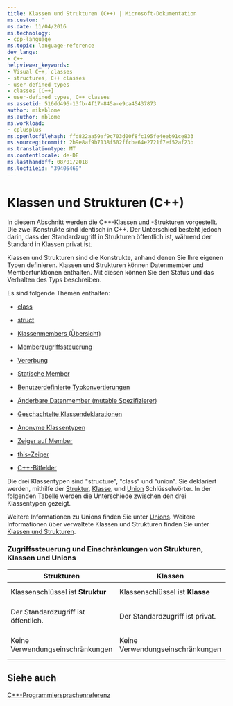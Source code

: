 ```yaml
---
title: Klassen und Strukturen (C++) | Microsoft-Dokumentation
ms.custom: ''
ms.date: 11/04/2016
ms.technology:
- cpp-language
ms.topic: language-reference
dev_langs:
- C++
helpviewer_keywords:
- Visual C++, classes
- structures, C++ classes
- user-defined types
- classes [C++]
- user-defined types, C++ classes
ms.assetid: 516dd496-13fb-4f17-845a-e9ca45437873
author: mikeblome
ms.author: mblome
ms.workload:
- cplusplus
ms.openlocfilehash: ffd822aa59af9c703d00f8fc195fe4eeb91ce833
ms.sourcegitcommit: 2b9e8af9b7138f502ffcba64e2721f7ef52af23b
ms.translationtype: MT
ms.contentlocale: de-DE
ms.lasthandoff: 08/01/2018
ms.locfileid: "39405469"
---
```

# <a name="classes-and-structs-c"></a>Klassen und Strukturen (C++)
In diesem Abschnitt werden die C++-Klassen und -Strukturen vorgestellt. Die zwei Konstrukte sind identisch in C++. Der Unterschied besteht jedoch darin, dass der Standardzugriff in Strukturen öffentlich ist, während der Standard in Klassen privat ist.  
  
 Klassen und Strukturen sind die Konstrukte, anhand denen Sie Ihre eigenen Typen definieren. Klassen und Strukturen können Datenmember und Memberfunktionen enthalten. Mit diesen können Sie den Status und das Verhalten des Typs beschreiben.  
  
 Es sind folgende Themen enthalten:  
  
-   [class](../cpp/class-cpp.md)  
  
-   [struct](../cpp/struct-cpp.md)  
  
-   [Klassenmembers (Übersicht)](../cpp/class-member-overview.md)  
  
-   [Memberzugriffssteuerung](../cpp/member-access-control-cpp.md)  
  
-   [Vererbung](../cpp/inheritance-cpp.md)  
  
-   [Statische Member](../cpp/static-members-cpp.md)  
  
-   [Benutzerdefinierte Typkonvertierungen](../cpp/user-defined-type-conversions-cpp.md)  
  
-   [Änderbare Datenmember (mutable Spezifizierer)](../cpp/mutable-data-members-cpp.md)  
  
-   [Geschachtelte Klassendeklarationen](../cpp/nested-class-declarations.md)  
  
-   [Anonyme Klassentypen](../cpp/anonymous-class-types.md)  
  
-   [Zeiger auf Member](../cpp/pointers-to-members.md)  
  
-   [this-Zeiger](../cpp/this-pointer.md)  
  
-   [C++-Bitfelder](../cpp/cpp-bit-fields.md)  
  
 Die drei Klassentypen sind "structure", "class" und "union". Sie deklariert werden, mithilfe der [Struktur](../cpp/struct-cpp.md), [Klasse](../cpp/class-cpp.md), und [Union](../cpp/unions.md) Schlüsselwörter. In der folgenden Tabelle werden die Unterschiede zwischen den drei Klassentypen gezeigt.  
  
 Weitere Informationen zu Unions finden Sie unter [Unions](../cpp/unions.md). Weitere Informationen über verwaltete Klassen und Strukturen finden Sie unter [Klassen und Strukturen](../windows/classes-and-structs-cpp-component-extensions.md).  
  
### <a name="access-control-and-constraints-of-structures-classes-and-unions"></a>Zugriffssteuerung und Einschränkungen von Strukturen, Klassen und Unions  
  
|Strukturen|Klassen|Unions|  
|----------------|-------------|------------|  
|Klassenschlüssel ist **Struktur**|Klassenschlüssel ist **Klasse**|Klassenschlüssel ist **Union**|  
|Der Standardzugriff ist öffentlich.|Der Standardzugriff ist privat.|Der Standardzugriff ist öffentlich.|  
|Keine Verwendungseinschränkungen|Keine Verwendungseinschränkungen|Verwenden Sie jeweils nur einen Member.|  
  
## <a name="see-also"></a>Siehe auch  
 [C++-Programmiersprachenreferenz](../cpp/cpp-language-reference.md)